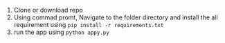 1. Clone or download repo 
1. Using commad promt, Navigate to the folder directory and install the all requirement using `pip install -r requirements.txt`
1. run the app using  `python appy.py`


